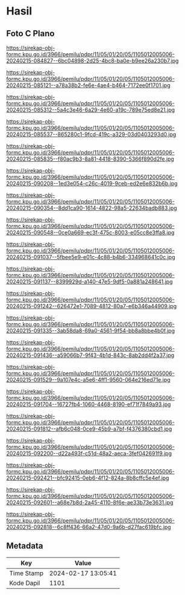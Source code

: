 # Hasil

## Foto C Plano

https://sirekap-obj-formc.kpu.go.id/3966/pemilu/pdpr/11/05/01/20/05/1105012005006-20240215-084827--6bc04898-2d25-4bc8-ba0e-b9ee26a230b7.jpg

https://sirekap-obj-formc.kpu.go.id/3966/pemilu/pdpr/11/05/01/20/05/1105012005006-20240215-085121--a78a38b2-fe6e-4ae4-b464-7172ee0f1701.jpg

https://sirekap-obj-formc.kpu.go.id/3966/pemilu/pdpr/11/05/01/20/05/1105012005006-20240215-085312--5a4c3e46-6a29-4e60-a19c-789e75ed8e21.jpg

https://sirekap-obj-formc.kpu.go.id/3966/pemilu/pdpr/11/05/01/20/05/1105012005006-20240215-085537--865280c1-9fcd-419c-a329-03d0403293d0.jpg

https://sirekap-obj-formc.kpu.go.id/3966/pemilu/pdpr/11/05/01/20/05/1105012005006-20240215-085835--f80ac9b3-8a81-4418-8390-5366f890d2fe.jpg

https://sirekap-obj-formc.kpu.go.id/3966/pemilu/pdpr/11/05/01/20/05/1105012005006-20240215-090208--1ed3e054-c26c-4019-9ceb-ed2e6e832b6b.jpg

https://sirekap-obj-formc.kpu.go.id/3966/pemilu/pdpr/11/05/01/20/05/1105012005006-20240215-090354--8dd1ca90-1614-4822-98a5-22634badb883.jpg

https://sirekap-obj-formc.kpu.go.id/3966/pemilu/pdpr/11/05/01/20/05/1105012005006-20240215-090548--0ce0a669-ec3f-475c-8003-e05cc8e3ffa8.jpg

https://sirekap-obj-formc.kpu.go.id/3966/pemilu/pdpr/11/05/01/20/05/1105012005006-20240215-091037--5fbee5e9-e01c-4c88-b4b6-334968641c0c.jpg

https://sirekap-obj-formc.kpu.go.id/3966/pemilu/pdpr/11/05/01/20/05/1105012005006-20240215-091137--8399929d-a140-47e5-9df5-0a881a248641.jpg

https://sirekap-obj-formc.kpu.go.id/3966/pemilu/pdpr/11/05/01/20/05/1105012005006-20240215-091242--626472e1-7089-4812-80a7-e6b346a44909.jpg

https://sirekap-obj-formc.kpu.go.id/3966/pemilu/pdpr/11/05/01/20/05/1105012005006-20240215-091335--3ab58da8-69a0-4561-9f54-bb8a8bbe4b0f.jpg

https://sirekap-obj-formc.kpu.go.id/3966/pemilu/pdpr/11/05/01/20/05/1105012005006-20240215-091436--a59066b7-9f43-4b1d-843c-8ab2dd4f2a37.jpg

https://sirekap-obj-formc.kpu.go.id/3966/pemilu/pdpr/11/05/01/20/05/1105012005006-20240215-091529--9a107e4c-a5e6-4ff1-9560-064e216ed71e.jpg

https://sirekap-obj-formc.kpu.go.id/3966/pemilu/pdpr/11/05/01/20/05/1105012005006-20240215-091704--16727fb4-1060-4468-8190-ef71f7849a93.jpg

https://sirekap-obj-formc.kpu.go.id/3966/pemilu/pdpr/11/05/01/20/05/1105012005006-20240215-091812--afb6c048-0ce9-45b9-a7bf-f4376380cbd1.jpg

https://sirekap-obj-formc.kpu.go.id/3966/pemilu/pdpr/11/05/01/20/05/1105012005006-20240215-092200--d22a493f-c51d-48a2-aeca-3fef042691f9.jpg

https://sirekap-obj-formc.kpu.go.id/3966/pemilu/pdpr/11/05/01/20/05/1105012005006-20240215-092421--bfc92415-0eb6-4f12-824a-8b8cffc5e4ef.jpg

https://sirekap-obj-formc.kpu.go.id/3966/pemilu/pdpr/11/05/01/20/05/1105012005006-20240215-092601--a68e7b8d-2a45-4110-8f6e-ae33b73e3631.jpg

https://sirekap-obj-formc.kpu.go.id/3966/pemilu/pdpr/11/05/01/20/05/1105012005006-20240215-092818--6c8ff436-66a2-47d0-9a6b-d27fac619bfc.jpg


## Metadata

| Key        | Value               |
| ---------- | ------------------- |
| Time Stamp | 2024-02-17 13:05:41 |
| Kode Dapil | 1101                |



